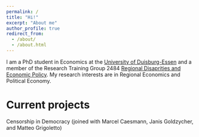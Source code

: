 ```yaml
---
permalink: /
title: "Hi!"
excerpt: "About me"
author_profile: true
redirect_from: 
  - /about/
  - /about.html
---
```


I am a PhD student in Economics at the [University of Duisburg-Essen](https://www.vwl.msm.uni-due.de/en/home/) and a member of the Research Training Group 2484 [Regional Disaprities and Economic Policy](https://www.regional-disparities.de/). My research interests are in Regional Economics and Political Economy.

Current projects
======
Censorship in Democracy (joined with Marcel Caesmann, Janis Goldzycher, and Matteo Grigoletto)

